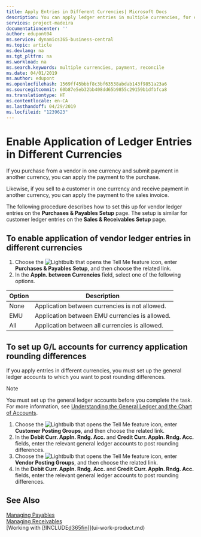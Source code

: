 ```yaml
---
title: Apply Entries in Different Currencies| Microsoft Docs
description: You can apply ledger entries in multiple currencies, for example, if you sell in one currency and receive payment in another.
services: project-madeira
documentationcenter: ''
author: edupont04
ms.service: dynamics365-business-central
ms.topic: article
ms.devlang: na
ms.tgt_pltfrm: na
ms.workload: na
ms.search.keywords: multiple currencies, payment, reconcile
ms.date: 04/01/2019
ms.author: edupont
ms.openlocfilehash: 1569ff45bbbf8c3bf63538abdab143f9851a23a6
ms.sourcegitcommit: 60b87e5eb32bb408dd65b9855c29159b1dfbfca8
ms.translationtype: HT
ms.contentlocale: en-CA
ms.lasthandoff: 04/29/2019
ms.locfileid: "1239623"
---
```

# <a name="enable-application-of-ledger-entries-in-different-currencies"></a>Enable Application of Ledger Entries in Different Currencies
If you purchase from a vendor in one currency and submit payment in another currency, you can apply the payment to the purchase.

Likewise, if you sell to a customer in one currency and receive payment in another currency, you can apply the payment to the sales invoice.

The following procedure describes how to set this up for vendor ledger entries on the **Purchases & Payables Setup** page. The setup is similar for customer ledger entries on the **Sales & Receivables Setup** page.

## <a name="to-enable-application-of-vendor-ledger-entries-in-different-currencies"></a>To enable application of vendor ledger entries in different currencies
1. Choose the ![Lightbulb that opens the Tell Me feature](media/ui-search/search_small.png "Tell me what you want to do") icon, enter **Purchases & Payables Setup**, and then choose the related link.
2. In the **Appln. between Currencies** field, select one of the following options.

| Option | Description |
| --- | --- |
| None |Application between currencies is not allowed. |
| EMU |Application between EMU currencies is allowed. |
| All |Application between all currencies is allowed. |

## <a name="to-set-up-gl-accounts-for-currency-application-rounding-differences"></a>To set up G/L accounts for currency application rounding differences  
If you apply entries in different currencies, you must set up the general ledger accounts to which you want to post rounding differences.  

> [!NOTE]  
>  You must set up the general ledger accounts before you complete the task. For more information, see [Understanding the General Ledger and the Chart of Accounts](finance-general-ledger.md).

1. Choose the ![Lightbulb that opens the Tell Me feature](media/ui-search/search_small.png "Tell me what you want to do") icon, enter **Customer Posting Groups**, and then choose the related link.  
2. In the **Debit Curr. Appln. Rndg. Acc.** and **Credit Curr. Appln. Rndg. Acc.** fields, enter the relevant general ledger accounts to post rounding differences.  
3. Choose the ![Lightbulb that opens the Tell Me feature](media/ui-search/search_small.png "Tell me what you want to do") icon, enter **Vendor Posting Groups**, and then choose the related link.  
4. In the **Debit Curr. Appln. Rndg. Acc.** and **Credit Curr. Appln. Rndg. Acc.** fields, enter the relevant general ledger accounts to post rounding differences.  

## <a name="see-also"></a>See Also
[Managing Payables](payables-manage-payables.md)  
[Managing Receivables](receivables-manage-receivables.md)  
[Working with [!INCLUDE[d365fin](includes/d365fin_md.md)]](ui-work-product.md)
